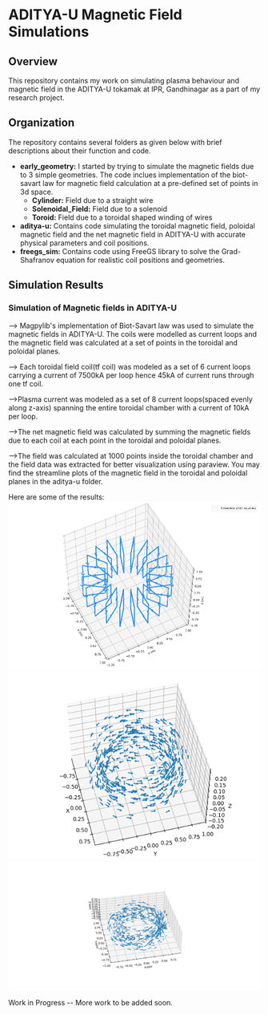 
# ADITYA-U Magnetic Field Simulations

## Overview

This repository contains my work on simulating plasma behaviour and magnetic field in the ADITYA-U tokamak at IPR, Gandhinagar as a part of my research project.

## Organization
The repository contains several folders as given below with brief descriptions about their function and code.

- **early_geometry:** I started by trying to simulate the magnetic fields due to 3 simple geometries. The code inclues implementation of the biot-savart law for magnetic field calculation at a pre-defined set of points in 3d space.
    - **Cylinder:** Field due to a straight wire
    - **Solenoidal_Field:** Field due to a solenoid
    - **Toroid:** Field due to a toroidal shaped winding of wires
- **aditya-u:** Contains code simulating the toroidal magnetic field, poloidal magnetic field and the net magnetic field in ADITYA-U with accurate physical parameters and coil positions.
- **freegs_sim:** Contains code using FreeGS library to solve the Grad-Shafranov equation for realistic coil positions and geometries.

## Simulation Results
### Simulation of Magnetic fields in ADITYA-U
--> Magpylib's implementation of Biot-Savart law was used to simulate the magnetic fields in ADITYA-U. The coils were modelled as current loops and the magnetic field was calculated at a set of points in the toroidal and poloidal planes.

--> Each toroidal field coil(tf coil) was modeled as a set of 6 current loops carrying a current of 7500kA per loop hence 45kA of current runs through one tf coil.

-->Plasma current was modeled as a set of 8 current loops(spaced evenly along z-axis) spanning the entire toroidal chamber with a current of 10kA per loop.

-->The net magnetic field was calculated by summing the magnetic fields due to each coil at each point in the toroidal and poloidal planes.

-->The field was calculated at 1000 points inside the toroidal chamber and the field data was extracted for better visualization using paraview. You may find the streamline plots of the magnetic field in the toroidal and poloidal planes in the aditya-u folder.

Here are some of the results:
![Toroidal Coils](aditya-u_fields/toroidal_coils.png)
![Poloidal Coils](aditya-u_fields/quiver_plot_toroidal_field.png)
![Net Magnetic Field](aditya-u_fields/helical_quiver.png)


Work in Progress -- More work to be added soon.



